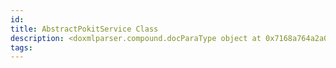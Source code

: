 ```yaml
---
id: 
title: AbstractPokitService Class
description: <doxmlparser.compound.docParaType object at 0x7168a764a2a0>
tags:
---
```

